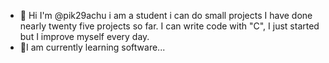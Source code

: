 - 👋 Hi I'm @pik29achu
i am a student i can do small projects
I have done nearly twenty five projects so far. I can write code with "C", I just started but I improve myself every day.
- 🌱I am currently learning software...

<!---
pik29achu/pik29achu is a ✨ special ✨ repository because its `README.md` (this file) appears on your GitHub profile.
You can click the Preview link to take a look at your changes.
--->
